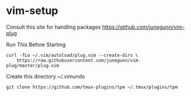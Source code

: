 vim-setup
=========
Consult this site for handling packages
https://github.com/junegunn/vim-plug


Run This Before Starting
```
curl -fLo ~/.vim/autoload/plug.vim --create-dirs \
    https://raw.githubusercontent.com/junegunn/vim-plug/master/plug.vim
```

Create this directory
~/.vimundo

```
git clone https://github.com/tmux-plugins/tpm ~/.tmux/plugins/tpm
```
